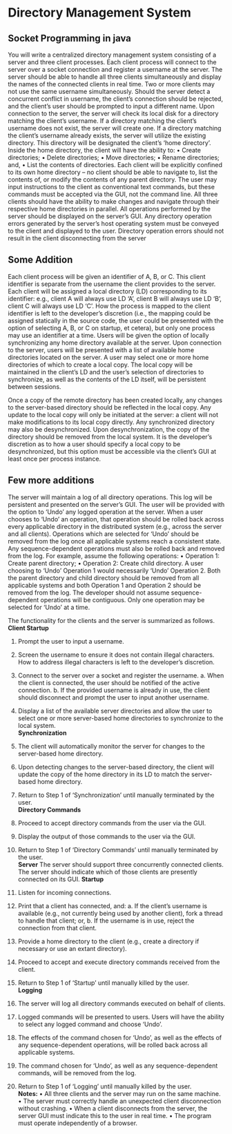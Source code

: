 # Directory Management System

## Socket Programming in java

You will write a centralized directory management system consisting of a server and three client processes. Each client process will connect to the server over a socket connection and register a username at the server. The server should be able to handle all three clients simultaneously and display the names of the connected clients in real time.
Two or more clients may not use the same username simultaneously. Should the server detect a concurrent conflict in username, the client’s connection should be rejected, and the client’s user should be prompted to input a different name.
Upon connection to the server, the server will check its local disk for a directory matching the client’s username. If a directory matching the client’s username does not exist, the server will create one. If a directory matching the client’s username already exists, the server will utilize the existing directory. This directory will be designated the client’s ‘home directory’.
Inside the home directory, the client will have the ability to:
• Create directories;
• Delete directories;
• Move directories;
• Rename directories; and,
• List the contents of directories.
Each client will be explicitly confined to its own home directory – no client should be able to navigate to, list the contents of, or modify the contents of any parent directory. The user may input instructions to the client as conventional text commands, but these commands must be accepted via the GUI, not the command line.
All three clients should have the ability to make changes and navigate through their respective home directories in parallel. All operations performed by the server should be displayed on the server’s GUI. Any directory operation errors generated by the server’s host operating system must be conveyed to the client and displayed to the user. Directory operation errors should not result in the client disconnecting from the server

## Some Addition

Each client process will be given an identifier of A, B, or C. This client identifier is separate from the username the client provides to the server. Each client will be assigned a local directory (LD) corresponding to its identifier: e.g., client A will always use LD ‘A’, client B will always use LD ‘B’, client C will always use LD ‘C’. How the process is mapped to the client identifier is left to the developer’s discretion (i.e., the mapping could be assigned statically in the source code, the user could be presented with the option of selecting A, B, or C on startup, et cetera), but only one process may use an identifier at a time.
Users will be given the option of locally synchronizing any home directory available at the server. Upon connection to the server, users will be presented with a list of available home directories located on the server. A user may select one or more home directories of which to create a local copy. The local copy will be maintained in the client’s LD and the user’s selection of directories to synchronize, as well as the contents of the LD itself, will be persistent between sessions.

Once a copy of the remote directory has been created locally, any changes to the server-based directory should be reflected in the local copy. Any update to the local copy will only be initiated at the server: a client will not make modifications to its local copy directly.
Any synchronized directory may also be desynchronized. Upon desynchronization, the copy of the directory should be removed from the local system. It is the developer’s discretion as to how a user should specify a local copy to be desynchronized, but this option must be accessible via the client’s GUI at least once per process instance.

## Few more additions

The server will maintain a log of all directory operations. This log will be persistent and presented on the server’s GUI. The user will be provided with the option to ‘Undo’ any logged operation at the server. When a user chooses to ‘Undo’ an operation, that operation should be rolled back across every applicable directory in the distributed system (e.g., across the server and all clients).
Operations which are selected for ‘Undo’ should be removed from the log once all applicable systems reach a consistent state. Any sequence-dependent operations must also be rolled back and removed from the log. For example, assume the following operations:
• Operation 1: Create parent directory;
• Operation 2: Create child directory.
A user choosing to ‘Undo’ Operation 1 would necessarily ‘Undo’ Operation 2. Both the parent directory and child directory should be removed from all applicable systems and both Operation 1 and Operation 2 should be removed from the log.
The developer should not assume sequence-dependent operations will be contiguous. Only one operation may be selected for ‘Undo’ at a time.


The functionality for the clients and the server is summarized as follows.<br>
<b>Client
Startup</b>
1. Prompt the user to input a username.
2. Screen the username to ensure it does not contain illegal characters. How to address illegal characters is left to the developer’s discretion.
3. Connect to the server over a socket and register the username.
a. When the client is connected, the user should be notified of the active connection.
b. If the provided username is already in use, the client should disconnect and prompt the user to input another username.
4. Display a list of the available server directories and allow the user to select one or more server-based home directories to synchronize to the local system.<br>
<b>Synchronization</b>
1. The client will automatically monitor the server for changes to the server-based home directory.
2. Upon detecting changes to the server-based directory, the client will update the copy of the home directory in its LD to match the server-based home directory.
3. Return to Step 1 of ‘Synchronization’ until manually terminated by the user.<br>
<b>Directory Commands</b>
1. Proceed to accept directory commands from the user via the GUI.
2. Display the output of those commands to the user via the GUI.
3. Return to Step 1 of ‘Directory Commands’ until manually terminated by the user.<br>
<b>Server</b>
The server should support three concurrently connected clients. The server should indicate which of those clients are presently connected on its GUI.
<b>Startup</b>


1. Listen for incoming connections.
2. Print that a client has connected, and:
a. If the client’s username is available (e.g., not currently being used by another client), fork a thread to handle that client; or,
b. If the username is in use, reject the connection from that client.
3. Provide a home directory to the client (e.g., create a directory if necessary or use an extant directory).
4. Proceed to accept and execute directory commands received from the client.
5. Return to Step 1 of ‘Startup’ until manually killed by the user.<br>
<b>Logging</b>
1. The server will log all directory commands executed on behalf of clients.
2. Logged commands will be presented to users. Users will have the ability to select any logged command and choose ‘Undo’.
3. The effects of the command chosen for ‘Undo’, as well as the effects of any sequence-dependent operations, will be rolled back across all applicable systems.
4. The command chosen for ‘Undo’, as well as any sequence-dependent commands, will be removed from the log.
5. Return to Step 1 of ‘Logging’ until manually killed by the user.<br>
<b>Notes:</b>
• All three clients and the server may run on the same machine.
• The server must correctly handle an unexpected client disconnection without crashing.
• When a client disconnects from the server, the server GUI must indicate this to the user in real time.
• The program must operate independently of a browser.

